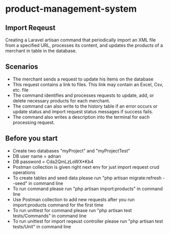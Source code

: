 # product-management-system

## Import Reqeust
Creating a Laravel artisan command that periodically import an XML file from a specified URL, processes its content, and updates the products of a merchant in table in the database. 

## Scenarios
- The merchant sends a request to update his items on the database
- This request contains a link to files. This link may contain an Excel, Csv, etc. file
- The command identifies and processes requests to update, add, or delete necessary products for each merchant.
- The command can also write to the history table if an error occurs or update status and import request status messages if success fails. 
- The command also writes a description into the terminal for each processing request.

## Before you start

- Create two databases "myProject" and "myProjectTest"
- DB user name = adnan
- DB password = Cda2QmLzLoWX*Kb4
- Postman collection is given right next env for just import request crud operations
- To create tables and seed data please run "php artisan migrate:refresh --seed" in command line
- To run command please run "php artisan import:products" in command line
- Use Postman collection to add new requests after you run import:products command for the first time
- To run unittest for command please run "php artisan test tests/Commands" in command line
- To run unittest for import reqeust controller please run "php artisan test tests/Unit" in command line
